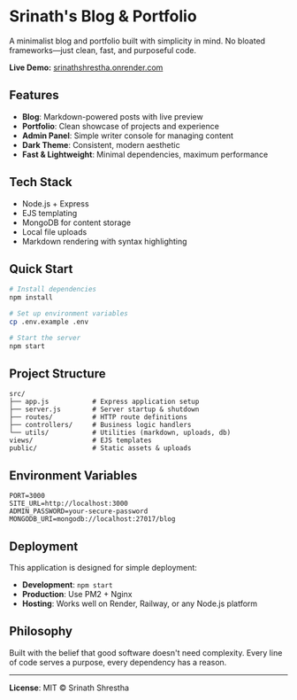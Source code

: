 # Srinath's Blog & Portfolio

A minimalist blog and portfolio built with simplicity in mind. No bloated frameworks—just clean, fast, and purposeful code.

**Live Demo:** [srinathshrestha.onrender.com](https://srinathshrestha.onrender.com)

## Features

- **Blog**: Markdown-powered posts with live preview
- **Portfolio**: Clean showcase of projects and experience  
- **Admin Panel**: Simple writer console for managing content
- **Dark Theme**: Consistent, modern aesthetic
- **Fast & Lightweight**: Minimal dependencies, maximum performance

## Tech Stack

- Node.js + Express
- EJS templating
- MongoDB for content storage
- Local file uploads
- Markdown rendering with syntax highlighting

## Quick Start

```bash
# Install dependencies
npm install

# Set up environment variables
cp .env.example .env

# Start the server
npm start
```

## Project Structure

```
src/
├── app.js           # Express application setup
├── server.js        # Server startup & shutdown
├── routes/          # HTTP route definitions
├── controllers/     # Business logic handlers
└── utils/           # Utilities (markdown, uploads, db)
views/               # EJS templates
public/              # Static assets & uploads
```

## Environment Variables

```env
PORT=3000
SITE_URL=http://localhost:3000
ADMIN_PASSWORD=your-secure-password
MONGODB_URI=mongodb://localhost:27017/blog
```

## Deployment

This application is designed for simple deployment:

- **Development**: `npm start`
- **Production**: Use PM2 + Nginx
- **Hosting**: Works well on Render, Railway, or any Node.js platform

## Philosophy

Built with the belief that good software doesn't need complexity. Every line of code serves a purpose, every dependency has a reason.

---

**License**: MIT © Srinath Shrestha